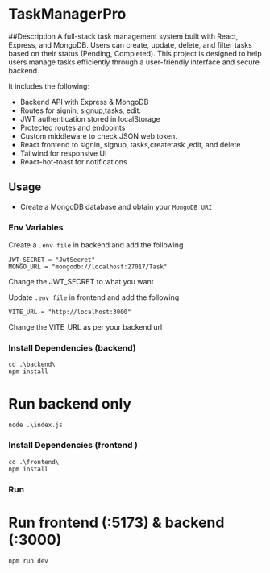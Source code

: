 # TaskManagerPro 

##Description
A full-stack task management system built with React, Express, and MongoDB. Users can create, update, delete, and filter tasks based on their status (Pending, Completed). This project is designed to help users manage tasks efficiently through a user-friendly interface and secure backend.


 It includes the following:

- Backend API with Express & MongoDB
- Routes for signin, signup,tasks, edit.
- JWT authentication stored in localStorage
- Protected routes and endpoints
- Custom middleware to check JSON web token.
- React frontend to signin, signup, tasks,createtask ,edit, and delete
- Tailwind for responsive UI
- React-hot-toast for notifications

## Usage

- Create a MongoDB database and obtain your `MongoDB URI`

### Env Variables
  
Create a `.env file` in backend and add the following

```
JWT_SECRET = "JwtSecret"
MONGO_URL = "mongodb://localhost:27017/Task"
```
Change the JWT_SECRET to what you want

Update `.env file` in frontend and add the following

```
VITE_URL = "http://localhost:3000" 
```
Change the VITE_URL as per your backend url


### Install Dependencies (backend)


```
cd .\backend\
npm install
```
# Run backend only
```
node .\index.js
```

### Install Dependencies (frontend )
```
cd .\frontend\
npm install
```
### Run

# Run frontend (:5173) & backend (:3000)
```
npm run dev
```

